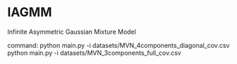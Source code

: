 # IAGMM
Infinite Asymmetric Gaussian Mixture Model

command: python main.py -i datasets/MVN_4components_diagonal_cov.csv
python main.py -i datasets/MVN_3components_full_cov.csv
